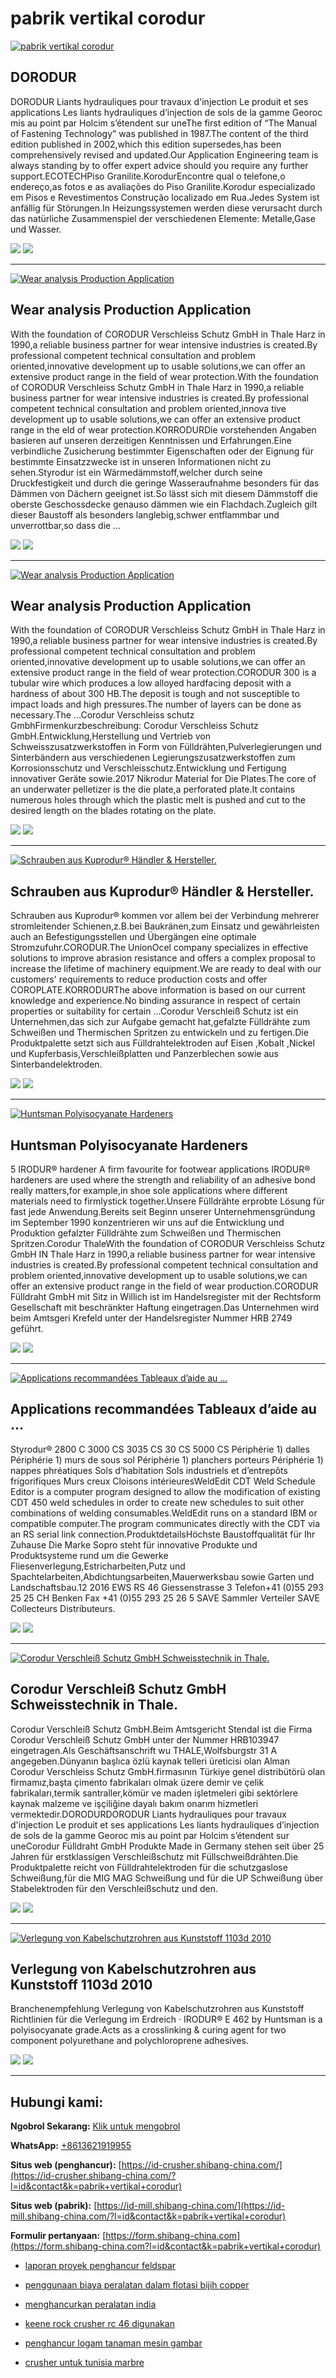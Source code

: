 # pabrik vertikal corodur

<a href="https://swt.shibang-china.com/?l=id&img&k=pabrik+vertikal+corodur" target="_blank">![pabrik vertikal corodur](http://static.shibang-china.com/all-800x300/1324.jpg)</a>

## DORODUR
DORODUR Liants hydrauliques pour travaux d'injection Le produit et ses applications Les liants hydrauliques d’injection de sols de la gamme Georoc mis au point par Holcim s’&#233;tendent sur uneThe first edition of “The Manual of Fastening Technology” was published in 1987.The content of the third edition published in 2002,which this edition supersedes,has been comprehensively revised and updated.Our Application Engineering team is always standing by to offer expert advice should you require any further support.ECOTECHPiso Granilite.KorodurEncontre qual o telefone,o endere&#231;o,as fotos e as avalia&#231;&#245;es do Piso Granilite.Korodur especializado em Pisos e Revestimentos Constru&#231;&#227;o localizado em Rua.Jedes System ist anf&#228;llig f&#252;r St&#246;rungen.In Heizungssystemen werden diese verursacht durch das nat&#252;rliche Zusammenspiel der verschiedenen Elemente: Metalle,Gase und Wasser.


<a href="https://whatsapp.shibangsoft.com/WhatsApp.php" target="_blank" title="WhatsApp">![](http://static.shibang-china.com/icon/whatsapp.png)</a> <a href="https://swt.shibang-china.com/?l=id&icon&k=pabrik+vertikal+corodur" target="_blank">![](http://static.shibang-china.com/icon/chat-id.png)</a>

---

<a href="https://swt.shibang-china.com/?l=id&img&k=pabrik+vertikal+corodur" target="_blank">![Wear analysis Production Application](http://static.shibang-china.com/all-800x300/518.jpg)</a>

## Wear analysis Production Application
With the foundation of CORODUR Verschleiss Schutz GmbH in Thale Harz in 1990,a reliable business partner for wear intensive industries is created.By professional competent technical consultation and problem oriented,innovative development up to usable solutions,we can offer an extensive product range in the field of wear protection.With the foundation of CORODUR Verschleiss Schutz GmbH in Thale Harz in 1990,a reliable business partner for wear intensive industries is created.By professional competent technical consultation and problem oriented,innova tive development up to usable solutions,we can offer an extensive product range in the eld of wear protection.KORRODURDie vorstehenden Angaben basieren auf unseren derzeitigen Kenntnissen und Erfahrungen.Eine verbindliche Zusicherung bestimmter Eigenschaften oder der Eignung f&#252;r bestimmte Einsatzzwecke ist in unseren Informationen nicht zu sehen.Styrodur ist ein W&#228;rmed&#228;mmstoff,welcher durch seine Druckfestigkeit und durch die geringe Wasseraufnahme besonders f&#252;r das D&#228;mmen von D&#228;chern geeignet ist.So l&#228;sst sich mit diesem D&#228;mmstoff die oberste Geschossdecke genauso d&#228;mmen wie ein Flachdach.Zugleich gilt dieser Baustoff als besonders langlebig,schwer entflammbar und unverrottbar,so dass die …


<a href="https://whatsapp.shibangsoft.com/WhatsApp.php" target="_blank" title="WhatsApp">![](http://static.shibang-china.com/icon/whatsapp.png)</a> <a href="https://swt.shibang-china.com/?l=id&icon&k=pabrik+vertikal+corodur" target="_blank">![](http://static.shibang-china.com/icon/chat-id.png)</a>

---

<a href="https://swt.shibang-china.com/?l=id&img&k=pabrik+vertikal+corodur" target="_blank">![Wear analysis Production Application](http://static.shibang-china.com/all-800x300/1073.jpg)</a>

## Wear analysis Production Application
With the foundation of CORODUR Verschleiss Schutz GmbH in Thale Harz in 1990,a reliable business partner for wear intensive industries is created.By professional competent technical consultation and problem oriented,innovative development up to usable solutions,we can offer an extensive product range in the field of wear protection.CORODUR 300 is a tubular wire which produces a low alloyed hardfacing deposit with a hardness of about 300 HB.The deposit is tough and not susceptible to impact loads and high pressures.The number of layers can be done as necessary.The …Corodur Verschleiss schutz GmbhFirmenkurzbeschreibung: Corodur Verschleiss Schutz GmbH.Entwicklung,Herstellung und Vertrieb von Schweisszusatzwerkstoffen in Form von F&#252;lldr&#228;hten,Pulverlegierungen und Sinterb&#228;ndern aus verschiedenen Legierungszusatzwerkstoffen zum Korrosionsschutz und Verschleisschutz.Entwicklung und Fertigung innovativer Ger&#228;te sowie.2017 Nikrodur Material for Die Plates.The core of an underwater pelletizer is the die plate,a perforated plate.It contains numerous holes through which the plastic melt is pushed and cut to the desired length on the blades rotating on the plate.


<a href="https://whatsapp.shibangsoft.com/WhatsApp.php" target="_blank" title="WhatsApp">![](http://static.shibang-china.com/icon/whatsapp.png)</a> <a href="https://swt.shibang-china.com/?l=id&icon&k=pabrik+vertikal+corodur" target="_blank">![](http://static.shibang-china.com/icon/chat-id.png)</a>

---

<a href="https://swt.shibang-china.com/?l=id&img&k=pabrik+vertikal+corodur" target="_blank">![Schrauben aus Kuprodur&#174; H&#228;ndler &amp; Hersteller.](http://static.shibang-china.com/all-800x300/297.jpg)</a>

## Schrauben aus Kuprodur&#174; H&#228;ndler &amp; Hersteller.
Schrauben aus Kuprodur&#174; kommen vor allem bei der Verbindung mehrerer stromleitender Schienen,z.B.bei Baukr&#228;nen,zum Einsatz und gew&#228;hrleisten auch an Befestigungsstellen und &#220;berg&#228;ngen eine optimale Stromzufuhr.CORODUR.The UnionOcel company specializes in effective solutions to improve abrasion resistance and offers a complex proposal to increase the lifetime of machinery equipment.We are ready to deal with our customers' requirements to reduce production costs and offer COROPLATE.KORRODURThe above information is based on our current knowledge and experience.No binding assurance in respect of certain properties or suitability for certain …Corodur Verschlei&#223; Schutz ist ein Unternehmen,das sich zur Aufgabe gemacht hat,gefalzte F&#252;lldr&#228;hte zum Schwei&#223;en und Thermischen Spritzen zu entwickeln und zu fertigen.Die Produktpalette setzt sich aus F&#252;lldrahtelektroden auf Eisen ,Kobalt ,Nickel und Kupferbasis,Verschlei&#223;platten und Panzerblechen sowie aus Sinterbandelektroden.


<a href="https://whatsapp.shibangsoft.com/WhatsApp.php" target="_blank" title="WhatsApp">![](http://static.shibang-china.com/icon/whatsapp.png)</a> <a href="https://swt.shibang-china.com/?l=id&icon&k=pabrik+vertikal+corodur" target="_blank">![](http://static.shibang-china.com/icon/chat-id.png)</a>

---

<a href="https://swt.shibang-china.com/?l=id&img&k=pabrik+vertikal+corodur" target="_blank">![Huntsman Polyisocyanate Hardeners](http://static.shibang-china.com/all-800x300/1243.jpg)</a>

## Huntsman Polyisocyanate Hardeners
5 IRODUR&#174; hardener A firm favourite for footwear applications IRODUR&#174; hardeners are used where the strength and reliability of an adhesive bond really matters,for example,in shoe sole applications where different materials need to firmlystick together.Unsere F&#252;lldr&#228;hte erprobte L&#246;sung f&#252;r fast jede Anwendung.Bereits seit Beginn unserer Unternehmensgr&#252;ndung im September 1990 konzentrieren wir uns auf die Entwicklung und Produktion gefalzter F&#252;lldr&#228;hte zum Schwei&#223;en und Thermischen Spritzen.Corodur ThaleWith the foundation of CORODUR Verschleiss Schutz GmbH IN Thale Harz in 1990,a reliable business partner for wear intensive industries is created.By professional competent technical consultation and problem oriented,innovative development up to usable solutions,we can offer an extensive product range in the field of wear production.CORODUR F&#252;lldraht GmbH mit Sitz in Willich ist im Handelsregister mit der Rechtsform Gesellschaft mit beschr&#228;nkter Haftung eingetragen.Das Unternehmen wird beim Amtsgeri Krefeld unter der Handelsregister Nummer HRB 2749 gef&#252;hrt.


<a href="https://whatsapp.shibangsoft.com/WhatsApp.php" target="_blank" title="WhatsApp">![](http://static.shibang-china.com/icon/whatsapp.png)</a> <a href="https://swt.shibang-china.com/?l=id&icon&k=pabrik+vertikal+corodur" target="_blank">![](http://static.shibang-china.com/icon/chat-id.png)</a>

---

<a href="https://swt.shibang-china.com/?l=id&img&k=pabrik+vertikal+corodur" target="_blank">![Applications recommand&#233;es Tableaux d’aide au …](http://static.shibang-china.com/all-800x300/284.jpg)</a>

## Applications recommand&#233;es Tableaux d’aide au …
Styrodur&#174; 2800 C 3000 CS 3035 CS 30 CS 5000 CS P&#233;riph&#233;rie 1) dalles P&#233;riph&#233;rie 1) murs de sous sol P&#233;riph&#233;rie 1) planchers porteurs P&#233;riph&#233;rie 1) nappes phr&#233;atiques Sols d’habitation Sols industriels et d’entrep&#244;ts frigorifiques Murs creux Cloisons int&#233;rieuresWeldEdit CDT Weld Schedule Editor is a computer program designed to allow the modification of existing CDT 450 weld schedules in order to create new schedules to suit other combinations of welding consumables.WeldEdit runs on a standard IBM or compatible computer.The program communicates directly with the CDT via an RS serial link connection.ProduktdetailsH&#246;chste Baustoffqualit&#228;t f&#252;r Ihr Zuhause Die Marke Sopro steht f&#252;r innovative Produkte und Produktsysteme rund um die Gewerke Fliesenverlegung,Estricharbeiten,Putz und Spachtelarbeiten,Abdichtungsarbeiten,Mauerwerksbau sowie Garten und Landschaftsbau.12 2016 EWS RS 46 Giessenstrasse 3 Telefon+41 (0)55 293 25 25 CH Benken Fax +41 (0)55 293 25 26 5 SAVE Sammler Verteiler SAVE Collecteurs Distributeurs.


<a href="https://whatsapp.shibangsoft.com/WhatsApp.php" target="_blank" title="WhatsApp">![](http://static.shibang-china.com/icon/whatsapp.png)</a> <a href="https://swt.shibang-china.com/?l=id&icon&k=pabrik+vertikal+corodur" target="_blank">![](http://static.shibang-china.com/icon/chat-id.png)</a>

---

<a href="https://swt.shibang-china.com/?l=id&img&k=pabrik+vertikal+corodur" target="_blank">![Corodur Verschlei&#223; Schutz GmbH Schweisstechnik in Thale.](http://static.shibang-china.com/all-800x300/139.jpg)</a>

## Corodur Verschlei&#223; Schutz GmbH Schweisstechnik in Thale.
Corodur Verschlei&#223; Schutz GmbH.Beim Amtsgericht Stendal ist die Firma Corodur Verschlei&#223; Schutz GmbH unter der Nummer HRB103947 eingetragen.Als Gesch&#228;ftsanschrift wu THALE,Wolfsburgstr 31 A angegeben.D&#252;nyanın başlıca &#246;zl&#252; kaynak telleri &#252;reticisi olan Alman Corodur Verschleiss Schutz GmbH.firmasının T&#252;rkiye genel distrib&#252;t&#246;r&#252; olan firmamız,başta &#231;imento fabrikaları olmak &#252;zere demir ve &#231;elik fabrikaları,termik santraller,k&#246;m&#252;r ve maden işletmeleri gibi sekt&#246;rlere kaynak malzeme ve iş&#231;iliğine dayalı bakım onarım hizmetleri vermektedir.DORODURDORODUR Liants hydrauliques pour travaux d'injection Le produit et ses applications Les liants hydrauliques d’injection de sols de la gamme Georoc mis au point par Holcim s’&#233;tendent sur uneCorodur F&#252;lldraht GmbH Produkte Made in Germany stehen seit &#252;ber 25 Jahren f&#252;r erstklassigen Verschlei&#223;schutz mit F&#252;llschwei&#223;dr&#228;hten.Die Produktpalette reicht von F&#252;lldrahtelektroden f&#252;r die schutzgaslose Schwei&#223;ung,f&#252;r die MIG MAG Schwei&#223;ung und f&#252;r die UP Schwei&#223;ung &#252;ber Stabelektroden f&#252;r den Verschlei&#223;schutz und den.


<a href="https://whatsapp.shibangsoft.com/WhatsApp.php" target="_blank" title="WhatsApp">![](http://static.shibang-china.com/icon/whatsapp.png)</a> <a href="https://swt.shibang-china.com/?l=id&icon&k=pabrik+vertikal+corodur" target="_blank">![](http://static.shibang-china.com/icon/chat-id.png)</a>

---

<a href="https://swt.shibang-china.com/?l=id&img&k=pabrik+vertikal+corodur" target="_blank">![Verlegung von Kabelschutzrohren aus Kunststoff 1103d 2010](http://static.shibang-china.com/all-800x300/1138.jpg)</a>

## Verlegung von Kabelschutzrohren aus Kunststoff 1103d 2010
Branchenempfehlung Verlegung von Kabelschutzrohren aus Kunststoff Richtlinien f&#252;r die Verlegung im Erdreich&nbsp;&#0183;&#32;IRODUR&#174; E 462 by Huntsman is a polyisocyanate grade.Acts as a crosslinking &amp; curing agent for two component polyurethane and polychloroprene adhesives.

<a href="https://whatsapp.shibangsoft.com/WhatsApp.php" target="_blank" title="WhatsApp">![](http://static.shibang-china.com/icon/whatsapp.png)</a> <a href="https://swt.shibang-china.com/?l=id&icon&k=pabrik+vertikal+corodur" target="_blank">![](http://static.shibang-china.com/icon/chat-id.png)</a>

---
## Hubungi kami:

**Ngobrol Sekarang:** [Klik untuk mengobrol](https://swt.shibang-china.com?l=id&contact&k=pabrik+vertikal+corodur)

**WhatsApp:**  [+8613621919955](https://whatsapp.shibangsoft.com/WhatsApp.php)

**Situs web (penghancur):** [https://id-crusher.shibang-china.com/](https://id-crusher.shibang-china.com/?l=id&contact&k=pabrik+vertikal+corodur)

**Situs web (pabrik):** [https://id-mill.shibang-china.com/](https://id-mill.shibang-china.com/?l=id&contact&k=pabrik+vertikal+corodur)

**Formulir pertanyaan:** [https://form.shibang-china.com](https://form.shibang-china.com?l=id&contact&k=pabrik+vertikal+corodur)

* [laporan proyek penghancur feldspar](../46/laporan%20proyek%20penghancur%20feldspar.md)

* [penggunaan biaya peralatan dalam flotasi bijih copper](../41/penggunaan%20biaya%20peralatan%20dalam%20flotasi%20bijih%20copper.md)

* [menghancurkan peralatan india](../44/menghancurkan%20peralatan%20india.md)

* [keene rock crusher rc 46 digunakan](../48/keene%20rock%20crusher%20rc%2046%20digunakan.md)

* [penghancur logam tanaman mesin gambar](../42/penghancur%20logam%20tanaman%20mesin%20gambar.md)

* [crusher untuk tunisia marbre](../49/crusher%20untuk%20tunisia%20marbre.md)